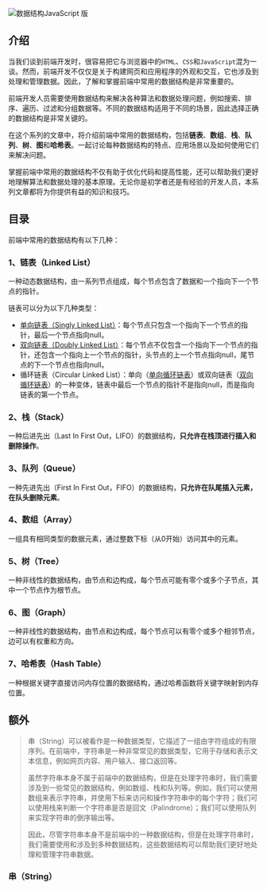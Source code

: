 ![数据结构JavaScript 版](https://guizimo.oss-cn-shanghai.aliyuncs.com/img/%E6%95%B0%E6%8D%AE%E7%BB%93%E6%9E%84JavaScript%20%E7%89%88.png)

## 介绍

当我们谈到前端开发时，很容易把它与浏览器中的`HTML`、`CSS`和`JavaScript`混为一谈。然而，前端开发不仅仅是关于构建网页和应用程序的外观和交互，它也涉及到处理和管理数据。因此，了解和掌握前端中常用的数据结构是非常重要的。

前端开发人员需要使用数据结构来解决各种算法和数据处理问题，例如搜索、排序、遍历、过滤和分组数据等。不同的数据结构适用于不同的场景，因此选择正确的数据结构是非常关键的。

在这个系列的文章中，将介绍前端中常用的数据结构，包括**链表**、**数组**、**栈**、**队列**、**树**、**图**和**哈希表**。一起讨论每种数据结构的特点、应用场景以及如何使用它们来解决问题。

掌握前端中常用的数据结构不仅有助于优化代码和提高性能，还可以帮助我们更好地理解算法和数据处理的基本原理。无论你是初学者还是有经验的开发人员，本系列文章都将为你提供有益的知识和技巧。

## 目录

前端中常用的数据结构有以下几种：

### 1、链表（Linked List）

一种动态数据结构，由一系列节点组成，每个节点包含了数据和一个指向下一个节点的指针。

链表可以分为以下几种类型：

- [单向链表（Singly Linked List）](https://github.com/guizimo/data-structures-javascript/blob/main/doc/%E3%80%90%E6%95%B0%E6%8D%AE%E7%BB%93%E6%9E%84JavaScript%E7%89%88%20%E4%B8%80%E3%80%91%E5%8D%95%E9%93%BE%E8%A1%A8.md)：每个节点只包含一个指向下一个节点的指针，最后一个节点指向null。
- [双向链表（Doubly Linked List）](https://github.com/guizimo/data-structures-javascript/blob/main/doc/%E3%80%90%E6%95%B0%E6%8D%AE%E7%BB%93%E6%9E%84JavaScript%E7%89%88%20%E4%BA%8C%E3%80%91%E5%8F%8C%E5%90%91%E9%93%BE%E8%A1%A8.md)：每个节点不仅包含一个指向下一个节点的指针，还包含一个指向上一个节点的指针，头节点的上一个节点指向null，尾节点的下一个节点也指向null。
- 循环链表（Circular Linked List）：单向（[单向循环链表](https://github.com/guizimo/data-structures-javascript/blob/main/doc/%E3%80%90%E6%95%B0%E6%8D%AE%E7%BB%93%E6%9E%84JavaScript%E7%89%88%20%E4%B8%89%E3%80%91%E5%8D%95%E5%90%91%E5%BE%AA%E7%8E%AF%E9%93%BE%E8%A1%A8.md)）或双向链表（[双向循环链表](https://github.com/guizimo/data-structures-javascript/blob/main/doc/%E3%80%90%E6%95%B0%E6%8D%AE%E7%BB%93%E6%9E%84JavaScript%E7%89%88%20%E5%9B%9B%E3%80%91%E5%8F%8C%E5%90%91%E5%BE%AA%E7%8E%AF%E9%93%BE%E8%A1%A8.md)）的一种变体，链表中最后一个节点的指针不是指向null，而是指向链表的第一个节点。

### 2、栈（Stack）

一种后进先出（Last In First Out，LIFO）的数据结构，**只允许在栈顶进行插入和删除操作**。

### 3、队列（Queue）

一种先进先出（First In First Out，FIFO）的数据结构，**只允许在队尾插入元素，在队头删除元素**。

### 4、数组（Array）

一组具有相同类型的数据元素，通过整数下标（从0开始）访问其中的元素。

### 5、树（Tree）

一种非线性的数据结构，由节点和边构成，每个节点可能有零个或多个子节点，其中一个节点作为根节点。

### 6、图（Graph）

一种非线性的数据结构，由节点和边构成，每个节点可以有零个或多个相邻节点，边可以有权重和方向。

### 7、哈希表（Hash Table）

一种根据关键字直接访问内存位置的数据结构，通过哈希函数将关键字映射到内存位置。

## 额外

> 串（String）可以被看作是一种数据类型，它描述了一组由字符组成的有限序列。在前端中，字符串是一种非常常见的数据类型，它用于存储和表示文本信息，例如网页内容、用户输入、接口返回等。
>
> 虽然字符串本身不属于前端中的数据结构，但是在处理字符串时，我们需要涉及到一些常见的数据结构，例如数组、栈和队列等。例如，我们可以使用数组来表示字符串，并使用下标来访问和操作字符串中的每个字符；我们可以使用栈来判断一个字符串是否是回文（Palindrome）；我们可以使用队列来实现字符串的倒序输出等。
>
> 因此，尽管字符串本身不是前端中的一种数据结构，但是在处理字符串时，我们需要使用和涉及到多种数据结构，这些数据结构可以帮助我们更好地处理和管理字符串数据。

### 串（String）
